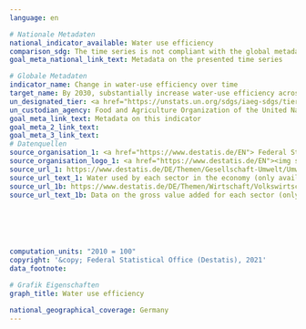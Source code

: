 ```yaml
---
language: en    

# Nationale Metadaten    
national_indicator_available: Water use efficiency    
comparison_sdg: The time series is not compliant with the global metadata, but provides additional information.    
goal_meta_national_link_text: Metadata on the presented time series    

# Globale Metadaten    
indicator_name: Change in water-use efficiency over time    
target_name: By 2030, substantially increase water-use efficiency across all sectors and ensure sustainable withdrawals and supply of freshwater to address water scarcity and substantially reduce the number of people suffering from water scarcity    
un_designated_tier: <a href="https://unstats.un.org/sdgs/iaeg-sdgs/tier-classification/" title="Click here for more information on the UN tier classification."  target="_blank">Tier I</a>    
un_custodian_agency: Food and Agriculture Organization of the United Nations (FAO)    
goal_meta_link_text: Metadata on this indicator    
goal_meta_2_link_text:     
goal_meta_3_link_text:         
# Datenquellen
source_organisation_1: <a href="https://www.destatis.de/EN"> Federal Statistical Office (Destatis) </a>
source_organisation_logo_1: <a href="https://www.destatis.de/EN"><img src="https://g205sdgs.github.io/sdg-indicators/public/OrgImgEn/destatis.png" alt="Logo destatis" style="height:60px; width:148px"/></a>
source_url_1: https://www.destatis.de/DE/Themen/Gesellschaft-Umwelt/Umwelt/Materialfluesse-Energiefluesse/_inhalt.html#sprg238692
source_url_text_1: Water used by each sector in the economy (only available in German)
source_url_1b: https://www.destatis.de/DE/Themen/Wirtschaft/Volkswirtschaftliche-Gesamtrechnungen-Inlandsprodukt/_inhalt.html#sprg233858
source_url_text_1b: Data on the gross value added for each sector (only available in German)





    
computation_units: "2010 = 100"    
copyright: '&copy; Federal Statistical Office (Destatis), 2021'    
data_footnote:     

# Grafik Eigenschaften    
graph_title: Water use efficiency    

national_geographical_coverage: Germany    
---
```


<span></span>